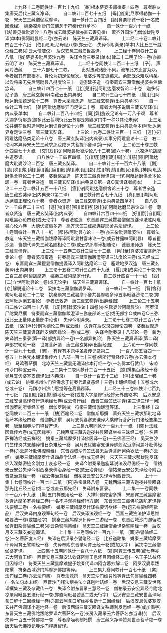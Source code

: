 <!-- { "loadSidebar": true } -->
　　上九经十二卷同帙计一百七十九纸　[奉]根本萨婆多部律摄十四卷　尊者胜友集唐天后代三藏义净译。
　　自二帙计二百七十五纸　[母][儀]毗尼摩得勒伽一十卷　宋天竺三藏僧伽跋摩译。
　　自一帙计二百四纸　[諸]鼻柰耶律十卷(一名戒因缘经)　姚秦凉州沙门竺佛念于符秦代译(单本)
　　自一帙计一百六十一纸　[姑]善见律毗婆沙十八卷(或云毗婆娑律亦直云善见律)　萧齐外国沙门僧伽跋陀罗译(单本)佛阿毗昙经二卷(亦云论)　陈天竺三藏真谛译。
　　上二经二十卷二帙计四百三十六纸　[伯][叔]毗尼母经八卷(亦云论)　失译今附秦录(单本)大比丘三千威仪经二卷(亦云大僧威仪)　后汉安息三藏安世高译。
　　上二经十卷同帙计二百八纸　[猶]萨婆多毗尼婆沙九卷　失译今附三秦录(单本)律二十二明了论一卷(亦直云明了论)　陈天竺三藏真谛译。
　　上二经十卷同帙计二百二十三纸　[子]。
声闻对法藏
　　三十六部七十二帙。
　　此对法藏诸部不同。流布此方比言为众。今者据其有部根本。身论为初足论居次。毗婆沙等支派编末。余部既众难以科条。以俟将来无先后阿毗昙八揵度论三十　迦旃延子造　符秦罽宾三藏僧伽提婆共竺佛念译。
　　自三帙计四百七十一纸　[比][兒][孔]阿毗达磨发智论二十卷　迦多衍尼子造　唐三藏玄奘译(南藏云出内典录)
　　自二帙计三百七十四纸　[懷][兒]阿毗达磨法蕴足论十二卷　尊者大采菽氏造　唐三藏玄奘译(出内典单本)
　　自一帙计二百七纸　[弟]阿毗达磨集异门足论二十卷　尊者舍利子说唐三藏玄奘译(出内典录单本)
　　自二帙计二百八十四纸　[同][氣]施设足论有一万八千颂　尊者大迦多衍那造(迦多此云翦剃衍此云苏那是男婆罗门中一种○其论未译)
　　上三足论并佛在世时造阿毗达磨识身足论十六卷　唐三藏玄奘译(出内典录单本)阿毗达磨界身足论三卷　唐三藏玄奘译。
　　上三论十九卷二帙计三百一十三纸　[連][枝]阿毗达磨品类足论十八卷　唐三藏玄奘译(出内典录)众事分阿毗昙论十二卷　右二论同本异译宋天竺三藏求那跋陀罗共菩提耶舍译(第一译)
　　上二论三十卷三帙计四百七十九纸　[交][友][投]阿毗昙毗婆沙论八十二卷(或六十卷)　北凉浮陀跋摩共道泰译。
　　自八帙计一千四百四纸　[分][切][磨][箴][規][仁][慈][隱]阿毗达磨大毗婆沙论二百卷　唐三藏玄奘译。
　　自二十帙计三千一百六十八纸　[惻][造][次][弗][離][節][義][廉][退][顛][沛][匪][虧][性][靜][情][逸][心][動][神]阿毗达磨俱舍释论二十二卷　婆薮槃豆造　陈天竺三藏真谛译(第一译)阿毗达磨俱舍本论颂一卷　尊者世亲造　唐三藏玄奘译(出内典录○第一译○真谛译者阙本)
　　上二论二十三卷二帙计五百一十八纸　[疲][守]阿毗达磨俱舍论三十卷　尊者世亲造　唐三藏玄奘译(出内典录○第二译)
　　自三帙计四百七十九纸　[真][志][滿]阿毗达磨顺正理论八十卷　尊者众贤造　唐三藏玄奘译(出内典录四单本)
　　自八帙计一千四百二十三纸　[逐][物][意][移][堅][持][雅][操]阿毗达磨显宗论四十卷　尊者众贤造　唐三藏玄奘译(出内典录)
　　自四帙计六百四十四纸　[好][爵][自][縻]阿毗昙心论四卷(或无论字)　尊者法胜造　东晋罽宾三藏瞿昙僧伽提婆译法胜阿毗昙心论六卷　大德优波扇多造　高齐天竺三藏那连提耶舍共法智译。
　　上二论十卷同帙计一百八十一纸　[都]杂阿毗昙心论十一卷(亦三杂毗昙毗婆沙)　尊者法救造　宋天竺三藏僧伽跋摩等译阿毗昙甘露味论一卷(或云甘露味阿毗昙)　尊者瞿沙造　曹魏代译失三藏名随相论二卷(或云求那摩谛相随论)　德惠法师造　陈天竺三藏真谛译。
　　上三论一十五卷二帙计三百七十二纸　[邑][華]尊婆须蜜菩萨所集论十卷　尊者婆须蜜造　符秦罽宾三藏僧伽跋澄等译三法度论三卷(或云经或二卷)　东晋罽宾三藏瞿昙僧伽提婆译入阿毗达磨论二卷　塞建地罗汉造　唐三藏玄奘译(出内典录)
　　上三论十五卷二帙计三百四十九纸　[夏][東]成实论二十卷(有二百三品)阿梨跋摩造　姚秦三藏鸠摩罗什译。
　　自二帙计四百一十一纸　[西][二]立世阿毗昙论十卷(或无论字)　陈天竺三藏真谛译。
　　自一帙计一百七十纸　[京]解脱道论十二卷　梁扶南三藏僧伽婆罗译。
　　自一帙计一百一纸　[背]舍利弗阿毗昙论二十二卷　姚秦罽宾三藏昙摩耶舍共昙摩崛多译五事毗婆沙论二卷(亦云阿毗达磨五事论)　尊者法救造　唐三藏玄奘译(出翻经图)
　　上二论二十五卷自二帙计四百七十八纸　[邙][面]鞞婆沙论十四卷(亦名鞞婆沙阿毗昙论)　阿罗汉尸陀槃尼撰　符秦罽宾三藏僧伽跋澄译三弥底部论三卷(或无部字○或四卷○三弥纸此云正量即正量部中论也)　失译今附秦录。
　　上二论十七卷二帙计三百八十五纸　[洛][浮]分别功德论三卷(或云经)　失译在后汉录四谛论四卷　婆薮跋摩造　陈天竺三藏真谛译辟支佛因缘论一卷(或二卷)　失译今附秦录十八部论一卷　新为失译附三秦录(第一译)部执异论一卷(一名部异执论)　陈天竺三藏真谛译(第二译)异部宗轮论一卷　世友菩萨造　唐三藏玄奘译(出翻经图)
　　上六论十一卷同帙计一百九十七纸　[渭]。
有译有本录中圣贤传记录第二
　　(一百八部五百四十一卷五十七帙梵本翻译集传六十八部一百七十三卷)佛所行赞经传五卷(亦云佛本行经)　马鸣菩萨撰　北凉天竺三藏昙无谶译佛本行经一卷(一名佛本行赞传)　宋凉州沙门释宝云译。
　　上二集十二卷同帙计二百一十五纸　[據]撰集百缘经十卷　吴月支优婆塞支谦译(出内典录)
　　自一帙计一百五十二纸　[涇]出曜经二十卷(或云论)　姚秦凉州沙门竺佛念于符秦代译贤愚经十三卷(出翻经图或十五卷或六卷或十卷)　元魏凉州沙门惠觉等在高昌郡译。
　　上二经三十三卷四帙计七百九十七纸　[宮][殿][盤][鬱]道地经一卷(或加大字是修行经抄元外国略本)　后汉安息三藏安世高译修行道地经七卷(或云修行经)　西晋三藏竺法护译(第三译三译一阙)僧伽罗刹所集经五卷　僧伽罗刹撰　符秦三藏僧伽跋澄等译。
　　上三集经十四卷同帙计二百三十一纸　[樓]百喻经二卷　僧伽斯那撰　萧齐天竺三藏求那毗地译菩萨本缘经四卷　僧伽斯那撰　吴月支优婆塞支谦译大乘修行菩萨行门诸经要集三卷　唐至相寺沙门释智严译。
　　上三集九卷同帙计一百九十一纸　[觀]付法藏因缘传六卷(或无因缘字)　元魏西域三藏吉迦夜共昙曜译坐禅三昧经二卷(一名菩萨禅法经或云禅经)　姚秦三藏鸠摩罗什译佛医译一卷(一云佛医王经)　吴天竺沙门竺律炎共支越译惟日杂难经一卷　吴月支优婆塞支谦译佛般泥洹摩诃迦叶赴佛经一卷(亦云迦叶赴佛涅槃经)　东晋西域沙门竺法昙无兰译菩萨诃色欲法一卷(亦云经)　姚秦三藏鸠摩罗什译四品学法经一卷(或无经字)　宋天竺三藏求那跋陀罗译佛入涅槃密迹金刚力士哀恋经一卷　失译今附秦录迦旃延说法没尽偈经一卷　僧祐录云安公失译今附西秦录佛治身经一卷(或云治身经)　僧祐录云安公失译经今附西晋录治意经一卷　(或云佛治意经)　僧祐录云安公失译今附西晋录。
　　上十一集十七卷同帙计一百七十二纸　[飛]杂宝藏经八卷　元魏西域三藏吉迦夜共昙曜译那先比丘经三卷(或二卷或直云那先经)　失译附东晋录。
　　上二集十一卷同帙计一百八十九纸　[驚]五门禅要用经一卷　大禅师佛陀蜜多撰　宋罽宾三藏昙摩蜜多译达摩多罗禅经二卷(一名不净观禅经修行方便)　东晋天竺三藏佛陀跋陀罗译禅法要解二卷(一名禅要经)　姚秦三藏鸠摩罗什译禅要诃欲经一卷(题云禅要经呵欲品)　后汉失译内身观章句经一卷　后汉失译法观经一卷　西晋三藏竺法护译思惟略要法一卷(或加经字)　姚秦三藏鸠摩罗什译十二游经一卷　东晋西域沙门迦留陀伽译旧杂譬喻经二卷(亦云杂譬喻集经)　吴天竺三藏康僧会译杂譬喻经一卷　后汉月支三藏支娄迦谶译。
　　上十集十三卷同帙计一百九十一纸　[圖]杂譬喻经二卷(一名菩萨度人经)　失译在后汉录杂譬喻经二卷　比丘道略集　姚秦三藏鸠摩罗什译阿育王譬喻经一卷　失译奉附东晋录阿育王经十卷(或加大字)　梁扶南三藏僧伽婆罗译。
　　上四集十五卷同帙计一百八十六纸　[寫]阿育王传五卷(或七卷亦云大阿育王经)　西晋安息三藏安法钦译阿育王息坏目因缘经二卷(一名王子法益坏目因缘经)　符秦天竺三藏昙摩难提于姚秦代译四阿含暮抄解二卷　阿罗汉婆素跋陀撰　符秦西域沙门鸠摩罗佛提等译。
　　上三集九卷同帙计一百七十纸　[禽]法句经二卷(亦云法句集)　尊者法救撰　吴天竺沙门维只难等译法句譬喻经四卷(一名法句本末经)　西晋沙门释法炬共法立译迦叶诘经一卷　后汉安息三藏安世高译撰集三藏及杂藏传一卷　失译今附东晋录三慧经一卷　僧祐录云安公异经今附北凉录阿毗昙五法行经一卷(亦直阿毗昙苦惠二或无行字)　后汉安息三藏安世高译阿含口解十二因缘经一卷(亦直云阿含口解经亦名断十二因缘经)　后汉安息优婆寒安玄共严佛调译小道地经一卷　后汉西域三藏支曜译文殊师利发愿经一卷(或加偈字)　东晋天竺三藏佛陀跋陀罗译六菩萨名一卷(长房入藏录云六菩萨名亦当诵持)　后汉失译一百五十赞佛颂一卷　尊者摩咥利制吒撰　唐三藏义净译赞观世音菩萨颂一卷　唐天后代佛授记寺沙门释惠智译。
